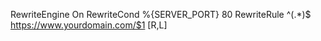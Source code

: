 RewriteEngine On
RewriteCond %{SERVER_PORT} 80
RewriteRule ^(.*)$ https://www.yourdomain.com/$1 [R,L]